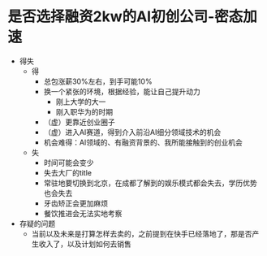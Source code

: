 # 是否选择融资2kw的AI初创公司-密态加速
- 得失
  - 得
    - 总包涨薪30%左右，到手可能10%
    - 换一个紧张的环境，根据经验，能让自己提升动力
      - 刚上大学的大一
      - 刚入职华为的时期
    - （虚）更靠近创业圈子
    - （虚）进入AI赛道，得到介入前沿AI细分领域技术的机会
    - 机会难得：AI领域的、有融资背景的、我所能接触到的创业机会
  - 失
    - 时间可能会变少
    - 失去大厂的title
    - 常驻地要切换到北京，在成都了解到的娱乐模式都会失去，学历优势也会失去
    - 牙齿矫正会更加麻烦
    - 餐饮推进会无法实地考察
- 存疑的问题
  - 当前以及未来是打算怎样去卖的，之前提到在快手已经落地了，那是否产生收入了，以及计划如何去销售
